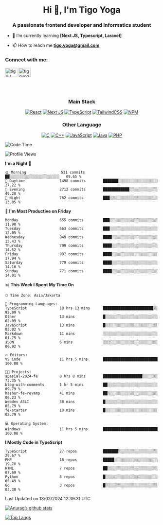 <h1 align="center">Hi 👋, I'm Tigo Yoga</h1>
<h3 align="center">A passionate frontend developer and Informatics student</h3>

- 🌱 I’m currently learning **[Next JS, Typescript, Laravel]**

- 📫 How to reach me **tigo.yoga@gmail.com**

<h3 align="left">Connect with me:</h3>
<p align="left">
<a href="https://linkedin.com/in/tigo s yoga" target="blank"><img align="center" src="https://raw.githubusercontent.com/rahuldkjain/github-profile-readme-generator/master/src/images/icons/Social/linked-in-alt.svg" alt="tigo s yoga" height="30" width="40" /></a>
<a href="https://instagram.com/tigoyoga" target="blank"><img align="center" src="https://raw.githubusercontent.com/rahuldkjain/github-profile-readme-generator/master/src/images/icons/Social/instagram.svg" alt="tigoyoga" height="30" width="40" /></a>
</p>

<br/>
<br/>

<h3 align="center">Main Stack</h3>
<div align="center">
  
  <a href="">![React](https://img.shields.io/badge/react-%2320232a.svg?style=for-the-badge&logo=react&logoColor=%2361DAFB)</a>
  <a href="">![Next JS](https://img.shields.io/badge/Next-black?style=for-the-badge&logo=next.js&logoColor=white)</a>
   <a href="">![TypeScript](https://img.shields.io/badge/typescript-%23007ACC.svg?style=for-the-badge&logo=typescript&logoColor=white)</a>
  <a href="">![TailwindCSS](https://img.shields.io/badge/tailwindcss-%2338B2AC.svg?style=for-the-badge&logo=tailwind-css&logoColor=white)</a>
  <a href="">![NPM](https://img.shields.io/badge/NPM-%23000000.svg?style=for-the-badge&logo=npm&logoColor=white)</a>
</div>
<h3 align="center">Other Language</h3>
<div align="center">
  
  <a href="">![C](https://img.shields.io/badge/c-%2300599C.svg?style=for-the-badge&logo=c&logoColor=white)</a>
  <a href="">![C++](https://img.shields.io/badge/c++-%2300599C.svg?style=for-the-badge&logo=c%2B%2B&logoColor=white)</a>
  <a href="">![JavaScript](https://img.shields.io/badge/javascript-%23323330.svg?style=for-the-badge&logo=javascript&logoColor=%23F7DF1E)</a>
  <a href="">![Java](https://img.shields.io/badge/java-%23ED8B00.svg?style=for-the-badge&logo=java&logoColor=white)</a>
  <a href="">![PHP](https://img.shields.io/badge/php-%23777BB4.svg?style=for-the-badge&logo=php&logoColor=white)</a>
</div>

<!--START_SECTION:waka-->
![Code Time](http://img.shields.io/badge/Code%20Time-722%20hrs%2042%20mins-blue)

![Profile Views](http://img.shields.io/badge/Profile%20Views-0-blue)

**I'm a Night 🦉** 

```text
🌞 Morning                531 commits         ██░░░░░░░░░░░░░░░░░░░░░░░   09.65 % 
🌆 Daytime                1498 commits        ███████░░░░░░░░░░░░░░░░░░   27.22 % 
🌃 Evening                2712 commits        ████████████░░░░░░░░░░░░░   49.28 % 
🌙 Night                  762 commits         ███░░░░░░░░░░░░░░░░░░░░░░   13.85 % 
```
📅 **I'm Most Productive on Friday** 

```text
Monday                   655 commits         ███░░░░░░░░░░░░░░░░░░░░░░   11.90 % 
Tuesday                  663 commits         ███░░░░░░░░░░░░░░░░░░░░░░   12.05 % 
Wednesday                849 commits         ████░░░░░░░░░░░░░░░░░░░░░   15.43 % 
Thursday                 799 commits         ████░░░░░░░░░░░░░░░░░░░░░   14.52 % 
Friday                   987 commits         ████░░░░░░░░░░░░░░░░░░░░░   17.94 % 
Saturday                 779 commits         ████░░░░░░░░░░░░░░░░░░░░░   14.16 % 
Sunday                   771 commits         ████░░░░░░░░░░░░░░░░░░░░░   14.01 % 
```


📊 **This Week I Spent My Time On** 

```text
🕑︎ Time Zone: Asia/Jakarta

💬 Programming Languages: 
TypeScript               10 hrs 13 mins      ███████████████████████░░   92.09 % 
Other                    13 mins             █░░░░░░░░░░░░░░░░░░░░░░░░   02.09 % 
JavaScript               13 mins             █░░░░░░░░░░░░░░░░░░░░░░░░   02.02 % 
Markdown                 11 mins             ░░░░░░░░░░░░░░░░░░░░░░░░░   01.75 % 
JSON                     6 mins              ░░░░░░░░░░░░░░░░░░░░░░░░░   00.92 % 

🔥 Editors: 
VS Code                  11 hrs 5 mins       █████████████████████████   100.00 % 

🐱‍💻 Projects: 
spasial-2024-fe          8 hrs 8 mins        ██████████████████░░░░░░░   73.35 % 
blog-with-comments       1 hr 5 mins         ██░░░░░░░░░░░░░░░░░░░░░░░   09.79 % 
hasnur-fe-revamp         41 mins             ██░░░░░░░░░░░░░░░░░░░░░░░   06.23 % 
Webdev ASLI              38 mins             █░░░░░░░░░░░░░░░░░░░░░░░░   05.79 % 
fe-starter               18 mins             █░░░░░░░░░░░░░░░░░░░░░░░░   02.79 % 

💻 Operating System: 
Windows                  11 hrs 5 mins       █████████████████████████   100.00 % 
```

**I Mostly Code in TypeScript** 

```text
TypeScript               27 repos            ███████░░░░░░░░░░░░░░░░░░   29.67 % 
PHP                      18 repos            █████░░░░░░░░░░░░░░░░░░░░   19.78 % 
HTML                     7 repos             ██░░░░░░░░░░░░░░░░░░░░░░░   07.69 % 
Python                   5 repos             █░░░░░░░░░░░░░░░░░░░░░░░░   05.49 % 
Go                       3 repos             █░░░░░░░░░░░░░░░░░░░░░░░░   03.30 % 
```




 Last Updated on 13/02/2024 12:39:31 UTC
<!--END_SECTION:waka-->

[![Anurag’s github stats](https://github-readme-stats.vercel.app/api?username=tigoyoga)](https://github.com/tigoyoga)

[![Top Langs](https://github-readme-stats.vercel.app/api/top-langs/?username=tigoyoga&layout=compact)](https://github.com/tigoyoga)
